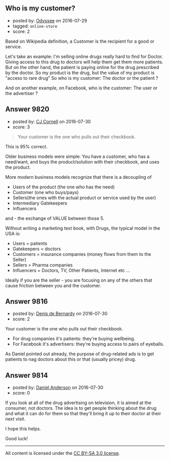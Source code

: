 ## Who is my customer?

- posted by: [Odyssee](https://stackexchange.com/users/3608629/odyssee) on 2016-07-29
- tagged: `online-store`
- score: 2

Based on Wikipedia definition, a Customer is the recipient for a good or service.

Let's take an example: I'm selling online drugs really hard to find for Doctor. Giving access to this drug to doctors will help them get them more patients. But on the other hand, the patient is paying online for the drug prescribed by the doctor.
So my product is the drug, but the value of my product is "access to rare drug"
So who is my customer: The doctor or the patient ?

And on another example, on Facebook, who is the customer: The user or the advertiser ?


## Answer 9820

- posted by: [CJ Cornell](https://stackexchange.com/users/526591/cj-cornell) on 2016-07-30
- score: 3

> Your customer is the one who pulls out their checkbook.

This is 95% correct.

Older business models were simple:  You have a customer, who has a need/want, and buys the product/solution with their checkbook, and uses the product.

More modern business models recognize that there is a decoupling of 

 - Users of the product (the one who has the need) 
 - Customer (one who buys/pays) 
 - Sellers(the ones with the actual product or service used
   by the user) 
 - Intermediary Gatekeepers
 - Influencers

and - the exchange of VALUE between those 5.


Without writing a marketing text book, with Drugs, the typical model in the USA is:

 - Users = patients
 - Gatekeepers  = doctors 
 - Customers = insurance companies (money flows from them to the Seller)
 - Sellers = Pharma companies
 - Influencers = Doctors, TV, Other Patients, Internet etc ...


Ideally if you are the seller - you are focusing on any of the others that cause friction between you and the customer.









## Answer 9816

- posted by: [Denis de Bernardy](https://stackexchange.com/users/182468/denis-de-bernardy) on 2016-07-30
- score: 2

Your customer is the one who pulls out their checkbook.

- For drug companies it's patients: they're buying wellbeing.
- For Facebook it's advertisers: they're buying access to pairs of eyeballs.

As Daniel pointed out already, the purpose of drug-related ads is to get patients to nag doctors about this or that (usually pricey) drug.


## Answer 9814

- posted by: [Daniel Anderson](https://stackexchange.com/users/8398759/daniel-anderson) on 2016-07-30
- score: 0

If you look at all of the drug advertising on television, it is aimed at the consumer, not doctors.  The idea is to get people thinking about the drug and what it can do for them so that they'll bring it up to their doctor at their next visit.

I hope this helps.

Good luck!



---

All content is licensed under the [CC BY-SA 3.0 license](https://creativecommons.org/licenses/by-sa/3.0/).
